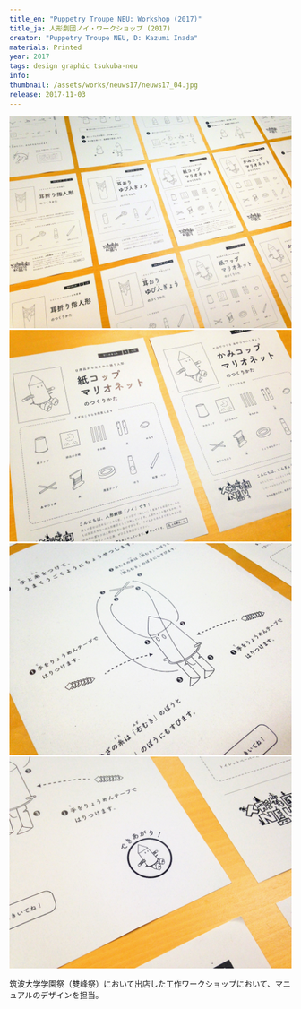 ```yaml
---
title_en: "Puppetry Troupe NEU: Workshop (2017)"
title_ja: 人形劇団ノイ・ワークショップ (2017)
creator: "Puppetry Troupe NEU, D: Kazumi Inada"
materials: Printed
year: 2017
tags: design graphic tsukuba-neu
info: 
thumbnail: /assets/works/neuws17/neuws17_04.jpg
release: 2017-11-03
---
```


![](/assets/works/neuws17/neuws17_01.jpg)
![](/assets/works/neuws17/neuws17_02.jpg)
![](/assets/works/neuws17/neuws17_04.jpg)
![](/assets/works/neuws17/neuws17_00.jpg)

筑波大学学園祭（雙峰祭）において出店した工作ワークショップにおいて、マニュアルのデザインを担当。

